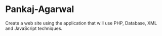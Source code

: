 # Pankaj-Agarwal
Create a web site using the application that will use PHP, Database, XML and JavaScript techniques.
